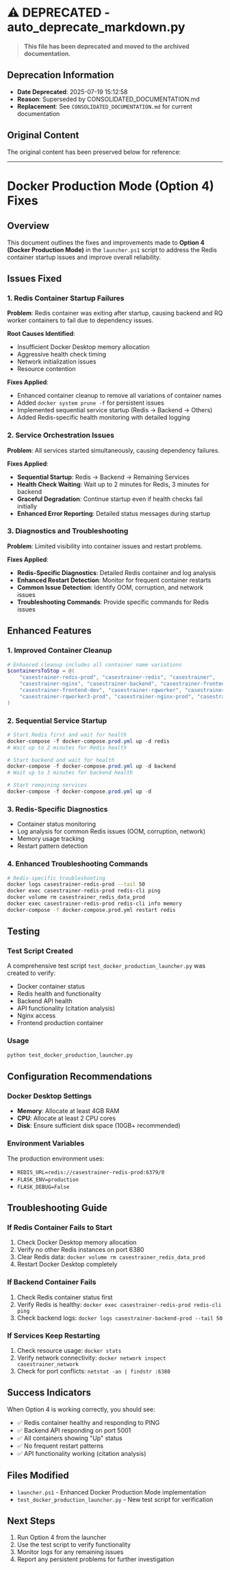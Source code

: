 # ⚠️ DEPRECATED - auto_deprecate_markdown.py

> **This file has been deprecated and moved to the archived documentation.**

## Deprecation Information
- **Date Deprecated**: 2025-07-19 15:12:58
- **Reason**: Superseded by CONSOLIDATED_DOCUMENTATION.md
- **Replacement**: See `CONSOLIDATED_DOCUMENTATION.md` for current documentation

## Original Content
The original content has been preserved below for reference:

---

# Docker Production Mode (Option 4) Fixes

## Overview
This document outlines the fixes and improvements made to **Option 4 (Docker Production Mode)** in the `launcher.ps1` script to address the Redis container startup issues and improve overall reliability.

## Issues Fixed

### 1. Redis Container Startup Failures
**Problem**: Redis container was exiting after startup, causing backend and RQ worker containers to fail due to dependency issues.

**Root Causes Identified**:
- Insufficient Docker Desktop memory allocation
- Aggressive health check timing
- Network initialization issues
- Resource contention

**Fixes Applied**:
- Enhanced container cleanup to remove all variations of container names
- Added `docker system prune -f` for persistent issues
- Implemented sequential service startup (Redis → Backend → Others)
- Added Redis-specific health monitoring with detailed logging

### 2. Service Orchestration Issues
**Problem**: All services started simultaneously, causing dependency failures.

**Fixes Applied**:
- **Sequential Startup**: Redis → Backend → Remaining Services
- **Health Check Waiting**: Wait up to 2 minutes for Redis, 3 minutes for backend
- **Graceful Degradation**: Continue startup even if health checks fail initially
- **Enhanced Error Reporting**: Detailed status messages during startup

### 3. Diagnostics and Troubleshooting
**Problem**: Limited visibility into container issues and restart problems.

**Fixes Applied**:
- **Redis-Specific Diagnostics**: Detailed Redis container and log analysis
- **Enhanced Restart Detection**: Monitor for frequent container restarts
- **Common Issue Detection**: Identify OOM, corruption, and network issues
- **Troubleshooting Commands**: Provide specific commands for Redis issues

## Enhanced Features

### 1. Improved Container Cleanup
```powershell
# Enhanced cleanup includes all container name variations
$containersToStop = @(
    "casestrainer-redis-prod", "casestrainer-redis", "casestrainer", 
    "casestrainer-nginx", "casestrainer-backend", "casestrainer-frontend-prod", 
    "casestrainer-frontend-dev", "casestrainer-rqworker", "casestrainer-rqworker2-prod", 
    "casestrainer-rqworker3-prod", "casestrainer-nginx-prod", "casestrainer-backend-prod"
)
```

### 2. Sequential Service Startup
```powershell
# Start Redis first and wait for health
docker-compose -f docker-compose.prod.yml up -d redis
# Wait up to 2 minutes for Redis health

# Start backend and wait for health  
docker-compose -f docker-compose.prod.yml up -d backend
# Wait up to 3 minutes for backend health

# Start remaining services
docker-compose -f docker-compose.prod.yml up -d
```

### 3. Redis-Specific Diagnostics
- Container status monitoring
- Log analysis for common Redis issues (OOM, corruption, network)
- Memory usage tracking
- Restart pattern detection

### 4. Enhanced Troubleshooting Commands
```bash
# Redis-specific troubleshooting
docker logs casestrainer-redis-prod --tail 50
docker exec casestrainer-redis-prod redis-cli ping
docker volume rm casestrainer_redis_data_prod
docker exec casestrainer-redis-prod redis-cli info memory
docker-compose -f docker-compose.prod.yml restart redis
```

## Testing

### Test Script Created
A comprehensive test script `test_docker_production_launcher.py` was created to verify:
- Docker container status
- Redis health and functionality
- Backend API health
- API functionality (citation analysis)
- Nginx access
- Frontend production container

### Usage
```bash
python test_docker_production_launcher.py
```

## Configuration Recommendations

### Docker Desktop Settings
- **Memory**: Allocate at least 4GB RAM
- **CPU**: Allocate at least 2 CPU cores
- **Disk**: Ensure sufficient disk space (10GB+ recommended)

### Environment Variables
The production environment uses:
- `REDIS_URL=redis://casestrainer-redis-prod:6379/0`
- `FLASK_ENV=production`
- `FLASK_DEBUG=False`

## Troubleshooting Guide

### If Redis Container Fails to Start
1. Check Docker Desktop memory allocation
2. Verify no other Redis instances on port 6380
3. Clear Redis data: `docker volume rm casestrainer_redis_data_prod`
4. Restart Docker Desktop completely

### If Backend Container Fails
1. Check Redis container status first
2. Verify Redis is healthy: `docker exec casestrainer-redis-prod redis-cli ping`
3. Check backend logs: `docker logs casestrainer-backend-prod --tail 50`

### If Services Keep Restarting
1. Check resource usage: `docker stats`
2. Verify network connectivity: `docker network inspect casestrainer_network`
3. Check for port conflicts: `netstat -an | findstr :6380`

## Success Indicators

When Option 4 is working correctly, you should see:
- ✅ Redis container healthy and responding to PING
- ✅ Backend API responding on port 5001
- ✅ All containers showing "Up" status
- ✅ No frequent restart patterns
- ✅ API functionality working (citation analysis)

## Files Modified
- `launcher.ps1` - Enhanced Docker Production Mode implementation
- `test_docker_production_launcher.py` - New test script for verification

## Next Steps
1. Run Option 4 from the launcher
2. Use the test script to verify functionality
3. Monitor logs for any remaining issues
4. Report any persistent problems for further investigation 